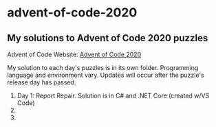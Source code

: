 # advent-of-code-2020

## My solutions to Advent of Code 2020 puzzles

Advent of Code Website:  [Advent of Code 2020](https://adventofcode.com)

My solution to each day's puzzles is in its own folder.  Programming language and environment vary.  Updates will occur after the puzzle's release day has passed.

1. Day 1:  Report Repair.  Solution is in C# and .NET Core (created w/VS Code)
2.
3.
